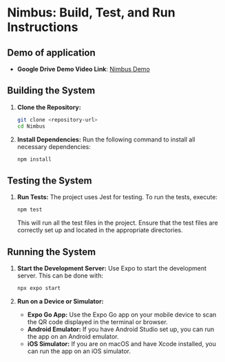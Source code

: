 # Nimbus: Build, Test, and Run Instructions

## Demo of application
- **Google Drive Demo Video Link**: [Nimbus Demo](https://github.com/user-attachments/assets/ba7fd721-412b-4fa1-bd7c-e988a98ce22c)


## Building the System

1. **Clone the Repository:**
   ```bash
   git clone <repository-url>
   cd Nimbus
   ```

2. **Install Dependencies:**
   Run the following command to install all necessary dependencies:
   ```bash
   npm install
   ```

## Testing the System

1. **Run Tests:**
   The project uses Jest for testing. To run the tests, execute:
   ```bash
   npm test
   ```

   This will run all the test files in the project. Ensure that the test files are correctly set up and located in the appropriate directories.

## Running the System

1. **Start the Development Server:**
   Use Expo to start the development server. This can be done with:
   ```bash
   npx expo start
   ```

2. **Run on a Device or Simulator:**
   - **Expo Go App:** Use the Expo Go app on your mobile device to scan the QR code displayed in the terminal or browser.
   - **Android Emulator:** If you have Android Studio set up, you can run the app on an Android emulator.
   - **iOS Simulator:** If you are on macOS and have Xcode installed, you can run the app on an iOS simulator.


